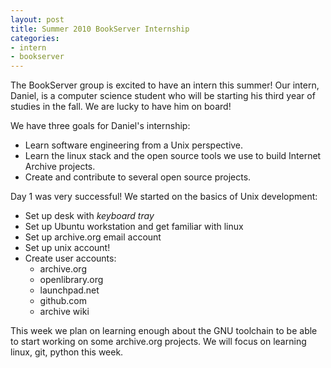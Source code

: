 ```yaml
---
layout: post
title: Summer 2010 BookServer Internship
categories:
- intern
- bookserver
---
```


The BookServer group is excited to have an intern this summer! Our intern,
Daniel, is a computer science student who will be starting his third year of
studies in the fall. We are lucky to have him on board!

We have three goals for Daniel's internship:

* Learn software engineering from a Unix perspective.
* Learn the linux stack and the open source tools we use to build Internet Archive projects.
* Create and contribute to several open source projects.

Day 1 was very successful! We started on the basics of Unix development:

* Set up desk with *keyboard tray*
* Set up Ubuntu workstation and get familiar with linux
* Set up archive.org email account
* Set up unix account!
* Create user accounts:
    * archive.org
    * openlibrary.org
    * launchpad.net
    * github.com
    * archive wiki

This week we plan on learning enough about the GNU toolchain to be able to 
start working on some archive.org projects. We will focus on learning linux, git,
python this week.
